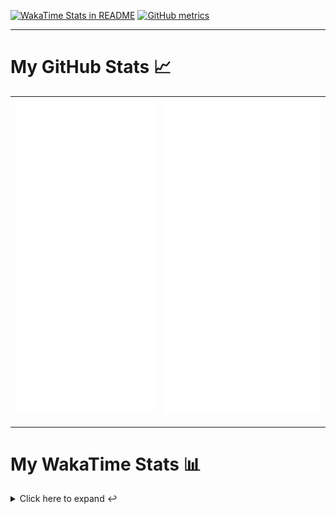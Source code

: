[![WakaTime Stats in README](https://github.com/LOsioChico/LOsioChico/actions/workflows/waka.yml/badge.svg)](https://github.com/LOsioChico/LOsioChico/actions/workflows/waka.yml) [![GitHub metrics](https://github.com/LOsioChico/LOsioChico/actions/workflows/metrics.yml/badge.svg)](https://github.com/LOsioChico/LOsioChico/actions/workflows/metrics.yml)

---

# My GitHub Stats 📈

| ![](./assets/metrics.svg) | ![](./assets/metrics2.svg) |
| ------------------------- | -------------------------- |

---

# My WakaTime Stats 📊

<details>
<summary>Click here to expand ↩️</summary>
<br>

<!--START_SECTION:waka-->
![Code Time](http://img.shields.io/badge/Code%20Time-2%2C194%20hrs%203%20mins-blue)

![Lines of code](https://img.shields.io/badge/From%20Hello%20World%20I%27ve%20Written-396.6%20thousand%20lines%20of%20code-blue)

**🐱 My GitHub Data** 

> 📦 693.2 kB Used in GitHub's Storage 
 > 
> 🏆 41 Contributions in the Year 2025
 > 
> 🚫 Not Opted to Hire
 > 
> 📜 28 Public Repositories 
 > 
> 🔑 33 Private Repositories 
 > 
**I'm a Night 🦉** 

```text
🌞 Morning                614 commits         ███░░░░░░░░░░░░░░░░░░░░░░   13.89 % 
🌆 Daytime                1401 commits        ████████░░░░░░░░░░░░░░░░░   31.69 % 
🌃 Evening                1508 commits        █████████░░░░░░░░░░░░░░░░   34.11 % 
🌙 Night                  898 commits         █████░░░░░░░░░░░░░░░░░░░░   20.31 % 
```
📅 **I'm Most Productive on Thursday** 

```text
Monday                   632 commits         ████░░░░░░░░░░░░░░░░░░░░░   14.30 % 
Tuesday                  656 commits         ████░░░░░░░░░░░░░░░░░░░░░   14.84 % 
Wednesday                489 commits         ███░░░░░░░░░░░░░░░░░░░░░░   11.06 % 
Thursday                 808 commits         █████░░░░░░░░░░░░░░░░░░░░   18.28 % 
Friday                   673 commits         ████░░░░░░░░░░░░░░░░░░░░░   15.22 % 
Saturday                 746 commits         ████░░░░░░░░░░░░░░░░░░░░░   16.87 % 
Sunday                   417 commits         ██░░░░░░░░░░░░░░░░░░░░░░░   09.43 % 
```


📊 **This Week I Spent My Time On** 

```text
💬 Programming Languages: 
TypeScript               48 mins             ██████████░░░░░░░░░░░░░░░   39.37 % 
Astro                    20 mins             ████░░░░░░░░░░░░░░░░░░░░░   17.01 % 
Other                    15 mins             ███░░░░░░░░░░░░░░░░░░░░░░   12.40 % 
Bash                     12 mins             ██░░░░░░░░░░░░░░░░░░░░░░░   09.86 % 
Markdown                 11 mins             ██░░░░░░░░░░░░░░░░░░░░░░░   09.08 % 
```

**I Mostly Code in TypeScript** 

```text
TypeScript               33 repos            ████████████░░░░░░░░░░░░░   50.00 % 
Scala                    9 repos             ███░░░░░░░░░░░░░░░░░░░░░░   13.64 % 
JavaScript               7 repos             ███░░░░░░░░░░░░░░░░░░░░░░   10.61 % 
CSS                      5 repos             ██░░░░░░░░░░░░░░░░░░░░░░░   07.58 % 
Astro                    3 repos             █░░░░░░░░░░░░░░░░░░░░░░░░   04.55 % 
```




 Last Updated on 28/05/2025 01:13:10 UTC
<!--END_SECTION:waka-->

## </details>
